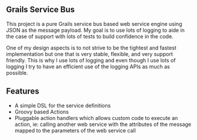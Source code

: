Grails Service Bus
---

This project is a pure Grails service bus based web service engine using JSON as the message payload.
My goal is to use lots of logging to aide in the case of support with lots of tests to build confidence in the code.

One of my design aspects is to not strive to be the tightest and fastest implementation but one that is very stable, flexible, and very support friendly.  This is why I use lots of logging and even though I use lots of logging I try to have an efficient use of the logging APIs as much as possible.

Features
---
* A simple DSL for the service definitions
* Groovy based Actions
* Pluggable action handlers which allows custom code to execute an action, ie: calling another web service with the attributes of the message mapped to the parameters of the web service call
